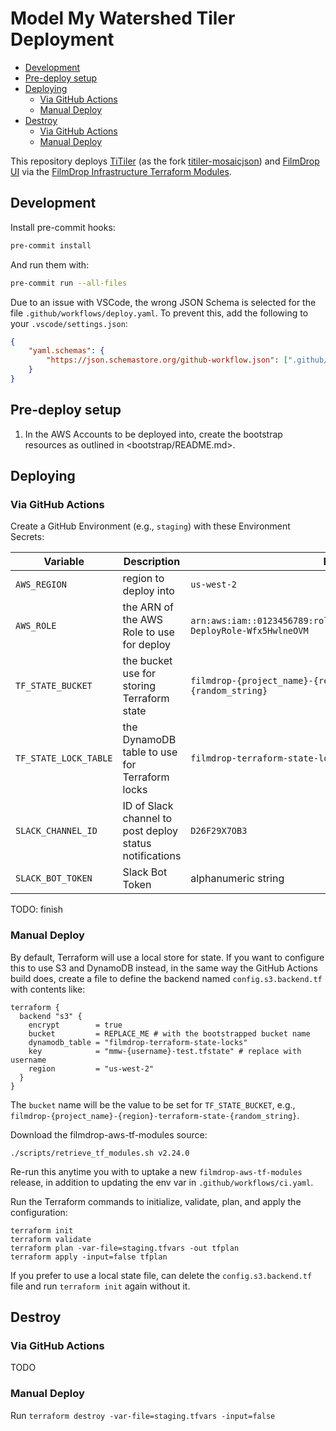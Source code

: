 <!-- omit from toc -->
# Model My Watershed Tiler Deployment

- [Development](#development)
- [Pre-deploy setup](#pre-deploy-setup)
- [Deploying](#deploying)
  - [Via GitHub Actions](#via-github-actions)
  - [Manual Deploy](#manual-deploy)
- [Destroy](#destroy)
  - [Via GitHub Actions](#via-github-actions-1)
  - [Manual Deploy](#manual-deploy-1)

This repository deploys [TiTiler](https://github.com/developmentseed/titiler)
(as the fork [titiler-mosaicjson](https://github.com/Element84/titiler-mosaicjson))
and [FilmDrop UI](https://github.com/Element84/filmdrop-ui) via the
[FilmDrop Infrastructure Terraform Modules](https://github.com/Element84/filmdrop-aws-tf-modules).

## Development

Install pre-commit hooks:

```bash
pre-commit install
```

And run them with:

```bash
pre-commit run --all-files
```

Due to an issue with VSCode, the wrong JSON Schema is selected for the file
`.github/workflows/deploy.yaml`. To prevent this, add the following to your
`.vscode/settings.json`:

```json
{
    "yaml.schemas": {
        "https://json.schemastore.org/github-workflow.json": [".github/workflows/*.{yml,yaml}"]
    }
}
```

## Pre-deploy setup

1. In the AWS Accounts to be deployed into, create the bootstrap resources as
   outlined in <bootstrap/README.md>.

## Deploying

### Via GitHub Actions

Create a GitHub Environment (e.g., `staging`) with these Environment Secrets:

| Variable              | Description                                             | Example                                                                               |
| --------------------- | ------------------------------------------------------- | ------------------------------------------------------------------------------------- |
| `AWS_REGION`          | region to deploy into                                   | `us-west-2`                                                                           |
| `AWS_ROLE`            | the ARN of the AWS Role to use for deploy               | `arn:aws:iam::0123456789:role/appFilmDropDeployRoleBootstrap-DeployRole-Wfx5HwlneOVM` |
| `TF_STATE_BUCKET`     | the bucket use for storing Terraform state              | `filmdrop-{project_name}-{region}-terraform-state-{random_string}`                    |
| `TF_STATE_LOCK_TABLE` | the DynamoDB table to use for Terraform locks           | `filmdrop-terraform-state-locks`                                                      |
| `SLACK_CHANNEL_ID`    | ID of Slack channel to post deploy status notifications | `D26F29X7OB3`                                                                         |
| `SLACK_BOT_TOKEN`     | Slack Bot Token                                         | alphanumeric string                                                                   |

TODO: finish

### Manual Deploy

By default, Terraform will use a local store for state. If you want to configure
this to use S3 and DynamoDB instead, in the same way the GitHub Actions build does,
create a file to define the backend named `config.s3.backend.tf` with contents like:

```text
terraform {
  backend "s3" {
    encrypt        = true
    bucket         = REPLACE_ME # with the bootstrapped bucket name
    dynamodb_table = "filmdrop-terraform-state-locks"
    key            = "mmw-{username}-test.tfstate" # replace with username
    region         = "us-west-2"
  }
}
```

The `bucket` name will be the value to be set for `TF_STATE_BUCKET`, e.g.,
`filmdrop-{project_name}-{region}-terraform-state-{random_string}`.

Download the filmdrop-aws-tf-modules source:

```shell
./scripts/retrieve_tf_modules.sh v2.24.0
```

Re-run this anytime you with to uptake a new `filmdrop-aws-tf-modules` release,
in addition to updating the env var in `.github/workflows/ci.yaml`.

Run the Terraform commands to initialize, validate, plan, and apply the
configuration:

```shell
terraform init
terraform validate
terraform plan -var-file=staging.tfvars -out tfplan
terraform apply -input=false tfplan
```

If you prefer to use a local state file, can delete the `config.s3.backend.tf`
file and run `terraform init` again without it.

## Destroy

### Via GitHub Actions

TODO

### Manual Deploy

Run `terraform destroy -var-file=staging.tfvars -input=false`
